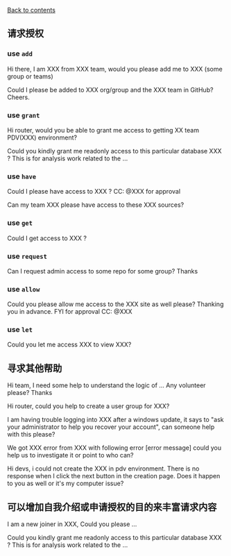 [Back to contents](https://github.com/TD-English-Learning-Community/common-expressions)


## 请求授权

### use `add`

Hi there, I am XXX from XXX team, would you please add me to XXX (some group or teams)

Could I please be added to XXX org/group and the XXX team in GitHub? Cheers.

### use `grant`

Hi router, would you be able to grant me access to getting XX team PDV(XXX) environment?

Could you kindly grant me readonly access to this particular database XXX ? This is for analysis work related to the ...

### use `have`

Could I please have access to XXX ? CC: @XXX for approval

Can my team XXX please have access to these XXX sources?


### use `get`

Could I get access to XXX ?

### use `request`

Can I request admin access to some repo for some group? Thanks

### use `allow`

Could you please allow me access to the XXX site as well please? Thanking you in advance. FYI for approval CC: @XXX

### use `let`

Could you let me access XXX to view XXX?

## 寻求其他帮助

Hi team, I need some help to understand the logic of ... Any volunteer please? Thanks

Hi router, could you help to create a user group for XXX?

I am having trouble logging into XXX after a windows update, it says to "ask your administrator to help you recover your account", can someone help with this please?

We got XXX error from XXX with following error [error message] could you help us to investigate it or point to who can?

Hi devs, i could not create the XXX in pdv environment. There is no response when I click the next button in the creation page. Does it happen to you as well or it's my computer issue?

## 可以增加自我介绍或申请授权的目的来丰富请求内容

I am a new joiner in XXX, Could you please ...

Could you kindly grant me readonly access to this particular database XXX ? This is for analysis work related to the ...

